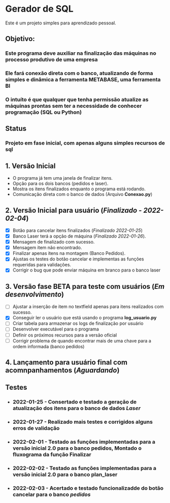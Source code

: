 # Gerador de SQL

Este é um projeto simples para aprendizado pessoal.

## **Objetivo:**

### Este programa deve auxiliar na finalização das máquinas no processo produtivo de uma empresa

### Ele fará conexão direta com o banco, atualizando de forma simples e dinâmica a ferramenta **METABASE**, uma ferramenta BI

### O intuíto é que qualquer que tenha permissão atualize as máquinas prontas sem ter a necessidade de conhecer programação (SQL ou Python)

## **Status**

### Projeto em fase inicial, com apenas alguns simples recursos de sql

## 1. Versão Inicial

* O programa já tem uma janela de finalizar itens.
* Opção para os dois bancos (pedidos e laser).
* Mostra os itens finalizados enquanto o programa está rodando.
* Comunicação direta com o banco de dados (Arquivo **Conexao.py**)

## 2. Versão Inicial para usuário (*Finalizado - 2022-02-04*)

* [X] Botão para cancelar itens finalizados (*Finalizado 2022-01-25*)
* [X] Banco Laser terá a opção de máquina (*Finalizado 2022-01-26*).
* [X] Mensagem de finalizado com sucesso.
* [X] Mensagem item não encontrado.
* [X] Finalizar apenas itens na montagem (Banco Pedidos).
* [X] Ajustas os testes do botão cancelar e implementas as funções requeridas para validações.
* [X] Corrigir o bug que pode enviar máquina em branco para o banco laser

## 3. Versão fase BETA para teste com usuários (*Em desenvolvimento*)

* [ ] Ajustar a inserção de item no textfield apenas para itens realizados com sucesso.
* [X] Conseguir ler o usuário que está usando o programa **log_usuario.py**
* [ ] Criar tabela para armazenar os logs de finalização por usuário
* [ ] Desenvolver executável para o programa
* [ ] Definir os próximos recursos para a versão oficial
* [ ] Corrigir problema de quando encontrar mais de uma chave para a ordem informada (banco pedidos)

## 4. Lançamento para usuário final com acomnpanhamentos (*Aguardando*)

## **Testes**

* ### **2022-01-25** - Consertado e testado a geração de atualização dos itens para o banco de dados *Laser*

* ### **2022-01-27** - Realizado mais testes e corrigidos alguns erros de validação

* ### **2022-02-01** - Testado as funções implementadas para a versão inicial 2.0 para o banco pedidos, Montado o fluxograma da função Finalizar

* ### **2022-02-02** - Testado as funções implementadas para a versão inicial 2.0 para o banco plan_laser

* ### **2022-02-03** - Acertado e testado funcionalizadde do botão cancelar para o banco *pedidos*
